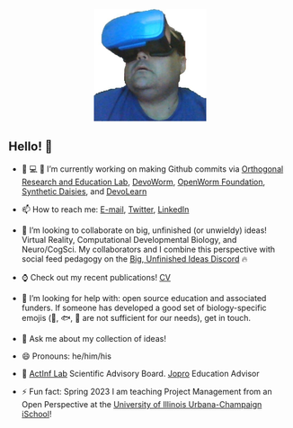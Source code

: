 <p align="center">
<img HEIGHT = 200 WIDTH = 200 src="https://github.com/balicea/balicea/blob/master/nu17btiu_400x400.jpg"><BR>
</p>
  <H2>Hello! 👋 </H2>

- 🏡 :computer: :microscope: I’m currently working on making Github commits via [Orthogonal Research and Education Lab](https://github.com/Orthogonal-Research-Lab), [DevoWorm](https://github.com/devoworm), [OpenWorm Foundation](https://github.com/openworm), [Synthetic Daisies](https://github.com/synthetic-daisies), and [DevoLearn](https://github.com/DevoLearn)

- 📫 How to reach me: [E-mail](mailto:bradly.alicea@outlook.com), [Twitter](http://www.twitter.com/balicea1), [LinkedIn](https://www.linkedin.com/in/bradlyalicea/)

- 👯 I’m looking to collaborate on big, unfinished (or unwieldy) ideas! Virtual Reality, Computational Developmental Biology, and Neuro/CogSci. My collaborators and I combine this perspective with social feed pedagogy on the [Big, Unfinished Ideas Discord](https://discord.gg/ZvxwgXg) 🔥

- :watch: Check out my recent publications! [CV](https://balicea.github.io/CV.html)

- 🤔 I’m looking for help with: open source education and associated funders. If someone has developed a good set of biology-specific emojis (:snail:, :fish:, :hatching_chick: are not sufficient for our needs), get in touch.

- :volcano: Ask me about my collection of ideas!   

- 😄 Pronouns: he/him/his
  
- 🌱 [ActInf Lab](https://www.activeinference.org/) Scientific Advisory Board. [Jopro](https://www.jopro.org/) Education Advisor

- ⚡ Fun fact: Spring 2023 I am teaching Project Management from an Open Perspective at the [University of Illinois Urbana-Champaign iSchool]()! 
